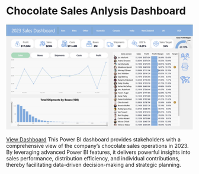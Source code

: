 # Chocolate Sales Anlysis Dashboard

![Dashboard](/sales_analysis.jpg)

[View Dashboard](https://app.powerbi.com/view?r=eyJrIjoiZDQ5MGEwZTQtYTcwMS00YmYzLTg2MTgtZmIyZmUyODE2NTBjIiwidCI6IjI2Y2NmYmI0LTc4MTYtNGY0My1hMjM2LWI2ZmZmYjg0Y2ZjMSIsImMiOjEwfQ%3D%3D&pageName=442a02da979814e5def4)
This Power BI dashboard provides stakeholders with a comprehensive view of the company’s chocolate sales operations in 2023. By leveraging advanced Power BI features, it delivers powerful insights into sales performance, distribution efficiency, and individual contributions, thereby facilitating data-driven decision-making and strategic planning.

